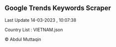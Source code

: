 

## Google Trends Keywords Scraper 
 
Last Update 14-03-2023 , 10:07:38

Country List :
VIETNAM.json



© Abdul Muttaqin 
